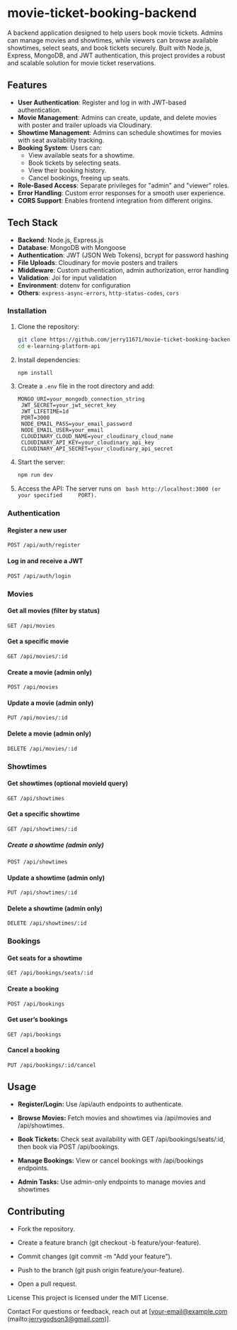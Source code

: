 # movie-ticket-booking-backend

A backend application designed to help users book movie tickets. Admins can manage movies and showtimes, while viewers can browse available showtimes, select seats, and book tickets securely. Built with Node.js, Express, MongoDB, and JWT authentication, this project provides a robust and scalable solution for movie ticket reservations.

## Features

- **User Authentication**: Register and log in with JWT-based authentication.
- **Movie Management**: Admins can create, update, and delete movies with poster and trailer uploads via Cloudinary.
- **Showtime Management**: Admins can schedule showtimes for movies with seat availability tracking.
- **Booking System**: Users can:
  - View available seats for a showtime.
  - Book tickets by selecting seats.
  - View their booking history.
  - Cancel bookings, freeing up seats.
- **Role-Based Access**: Separate privileges for "admin" and "viewer" roles.
- **Error Handling**: Custom error responses for a smooth user experience.
- **CORS Support**: Enables frontend integration from different origins.

## Tech Stack

- **Backend**: Node.js, Express.js
- **Database**: MongoDB with Mongoose
- **Authentication**: JWT (JSON Web Tokens), bcrypt for password hashing
- **File Uploads**: Cloudinary for movie posters and trailers
- **Middleware**: Custom authentication, admin authorization, error handling
- **Validation**: Joi for input validation
- **Environment**: dotenv for configuration
- **Others**: `express-async-errors`, `http-status-codes`, `cors`

### Installation
1. Clone the repository:
   ```bash
   git clone https://github.com/jerry11671/movie-ticket-booking-backend.git
   cd e-learning-platform-api
   ```
2. Install dependencies:
   ```bash
   npm install
   ```
3. Create a `.env` file in the root directory and add:
   ```env
   MONGO_URI=your_mongodb_connection_string
    JWT_SECRET=your_jwt_secret_key
    JWT_LIFETIME=1d
    PORT=3000
    NODE_EMAIL_PASS=your_email_password
    NODE_EMAIL_USER=your_email
    CLOUDINARY_CLOUD_NAME=your_cloudinary_cloud_name
    CLOUDINARY_API_KEY=your_cloudinary_api_key
    CLOUDINARY_API_SECRET=your_cloudinary_api_secret
   ```
4. Start the server:
   ```bash
   npm run dev
   ```
5. Access the API: The server runs on ``` bash http://localhost:3000 (or your specified     PORT).```

### Authentication
#### Register a new user
```http
POST /api/auth/register
```

#### Log in and receive a JWT
```http
POST /api/auth/login
```

### Movies
#### Get all movies (filter by status)
```http
GET /api/movies
```

#### Get a specific movie
```http
GET /api/movies/:id
```

#### Create a movie (admin only)
```http
POST /api/movies
```

#### Update a movie (admin only)
```http
PUT /api/movies/:id
```


#### Delete a movie (admin only)
```http
DELETE /api/movies/:id
```

### Showtimes
#### Get showtimes (optional movieId query)
```http
GET /api/showtimes
```

#### Get a specific showtime
```http
GET /api/showtimes/:id
```

##### Create a showtime (admin only)
```http
POST /api/showtimes
```

#### Update a showtime (admin only)
```http
PUT /api/showtimes/:id
```

#### Delete a showtime (admin only)
```http
DELETE /api/showtimes/:id
```

### Bookings
#### Get seats for a showtime
```http
GET /api/bookings/seats/:id
```

#### Create a booking
```http
POST /api/bookings
```

#### Get user’s bookings
```http
GET /api/bookings
```

#### Cancel a booking
```http
PUT /api/bookings/:id/cancel
```


## Usage
- **Register/Login:** Use /api/auth endpoints to authenticate.

- **Browse Movies:** Fetch movies and showtimes via /api/movies and /api/showtimes.

- **Book Tickets:** Check seat availability with GET /api/bookings/seats/:id, then book via POST /api/bookings.

- **Manage Bookings:** View or cancel bookings with /api/bookings endpoints.

- **Admin Tasks:** Use admin-only endpoints to manage movies and showtimes

## Contributing
- Fork the repository.

- Create a feature branch (git checkout -b feature/your-feature).

- Commit changes (git commit -m "Add your feature").

- Push to the branch (git push origin feature/your-feature).

- Open a pull request.

License
This project is licensed under the MIT License.


Contact
For questions or feedback, reach out at [your-email@example.com (mailto:jerrygodson3@gmail.com)].


